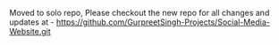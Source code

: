 Moved to solo repo, Please checkout the new repo for all changes and updates at -
https://github.com/GurpreetSingh-Projects/Social-Media-Website.git
